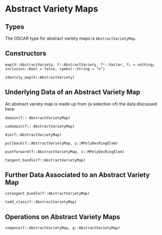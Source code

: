 # Abstract Variety Maps

## Types

The OSCAR type for abstract variety maps is `AbstractVarietyMap`.

## Constructors

```@docs
map(X::AbstractVariety, Y::AbstractVariety, fˣ::Vector, fₓ = nothing; inclusion::Bool = false, symbol::String = "x")
```

```@docs
identity_map(X::AbstractVariety)
```

## Underlying Data of an Abstract Variety Map

An abstract variety map is made up from (a selection of) the data discussed here:

```@docs
domain(f:: AbstractVarietyMap)
```

```@docs
codomain(f:: AbstractVarietyMap)
```

```@docs
dim(f::AbstractVarietyMap)
```

```@docs
pullback(f::AbstractVarietyMap, y::MPolyDecRingElem)
```

```@docs
pushforward(f::AbstractVarietyMap, x::MPolyDecRingElem)
```

```@docs
tangent_bundle(f::AbstractVarietyMap)
```

## Further Data Associated to an Abstract Variety Map

```@docs
cotangent_bundle(f::AbstractVarietyMap)
```

```@docs
todd_class(f::AbstractVarietyMap)
```

## Operations on Abstract Variety Maps

```@docs
compose(f::AbstractVarietyMap, g::AbstractVarietyMap)
```

